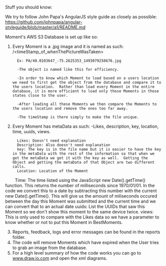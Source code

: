 Stuff you should know:

We try to follow John Papa's AngularJS style guide as closely as possible:
https://github.com/johnpapa/angular-styleguide/blob/master/a1/README.md

Moment's AWS S3 Database is set up like so:

1.  Every Moment is a .jpg image and it is named as such: <state>/<lat>_<lng>_<timeStamp_of_whenThePictureWasTaken>

          Ex: PA/40.0103647_-75.2625353_1493079258676.jpg
          
          -The object is named like this for efficiency.
          
          -In order to know which Moment to load based on a users location we need to first get the object from the database and compare it to the users location.  Rather than load every Moment in the entire database, it is more efficient to load only those Moments in those states close to the user.  
          
          -After loading all these Moments we then compare the Moments to the users location and remove the ones too far away.
          
          -The timeStamp is there simply to make the file unique.
          
2.  Every Moment has metaData as such:
          -Likes, description, key, location, time, uuids, views.
          
          Likes: Doesn't need explanation
          Description: Also doesn't need explanation
          key: The key is in the file name but it is easier to have the key in the metaData with the rest of the information so that when we get the metaData we get it with the key as well.  Getting the Object and getting the metaData of that Object are two different calls.
          Location: Location of the Moment
          Time: The time listed using the JavaScript new Date().getTime() function.  This returns the number of milliseconds since 1970/01/01.  In the code we convert this to a date by subtracting this number with the current new Date().getTime().  This will give us the amount of miliseconds occured between the day this Moment was submitted and the current time and we can convert that to an actual date
          uuids: List the UUIDs that saw this Moment so we don't show this moment to the same device twice.
          views: This is only used to compare with the Likes data so we have a parameter to know whether or not to put this Moment in BestMoments.
          
3.  Reports, feedback, logs and error messages can be found in the reports folder.
4.  The code will remove Moments which have expired when the User tries to grab an image from the database.
5.  For a high level summary of how the code works you can go to www.draw.io.com and open the xml diagrams.
